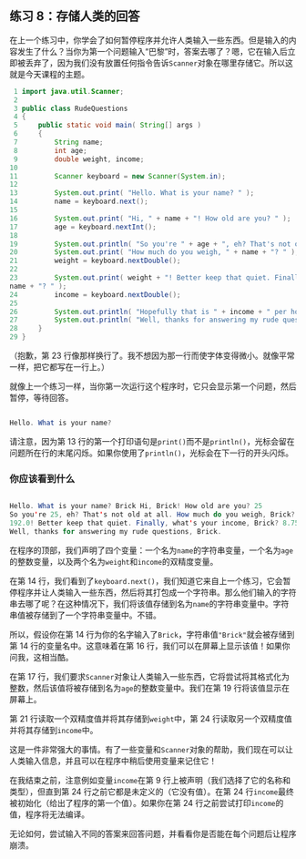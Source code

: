 ## 练习 8：存储人类的回答


在上一个练习中，你学会了如何暂停程序并允许人类输入一些东西。但是输入的内容发生了什么？当你为第一个问题输入“巴黎”时，答案去哪了？嗯，它在输入后立即被丢弃了，因为我们没有放置任何指令告诉`Scanner`对象在哪里存储它。所以这就是今天课程的主题。

```java
 1 import java.util.Scanner;
 2 
 3 public class RudeQuestions
 4 {
 5     public static void main( String[] args )
 6     {
 7         String name;
 8         int age;
 9         double weight, income;
10 
11         Scanner keyboard = new Scanner(System.in);
12 
13         System.out.print( "Hello. What is your name? " );
14         name = keyboard.next();
15 
16         System.out.print( "Hi, " + name + "! How old are you? " );
17         age = keyboard.nextInt();
18 
19         System.out.println( "So you're " + age + ", eh? That's not old at all." );
20         System.out.print( "How much do you weigh, " + name + "? " );
21         weight = keyboard.nextDouble();
22 
23         System.out.print( weight + "! Better keep that quiet. Finally, what's your income, " + 
name + "? " );
24         income = keyboard.nextDouble();
25 
26         System.out.println( "Hopefully that is " + income + " per hour and not per year!" );
27         System.out.println( "Well, thanks for answering my rude questions, " + name + "." );
28     }
29 }
```

（抱歉，第 23 行像那样换行了。我不想因为那一行而使字体变得微小。就像平常一样，把它都写在一行上。）

就像上一个练习一样，当你第一次运行这个程序时，它只会显示第一个问题，然后暂停，等待回答。

```java

Hello. What is your name?
```

请注意，因为第 13 行的第一个打印语句是`print()`而不是`println()`，光标会留在问题所在行的末尾闪烁。如果你使用了`println()`，光标会在下一行的开头闪烁。

### 你应该看到什么

```java

Hello. What is your name? Brick Hi, Brick! How old are you? 25
So you're 25, eh? That's not old at all. How much do you weigh, Brick? 192
192.0! Better keep that quiet. Finally, what's your income, Brick? 8.75 Hopefully that is 8.75 per hour and not per year!
Well, thanks for answering my rude questions, Brick.
```

在程序的顶部，我们声明了四个变量：一个名为`name`的字符串变量，一个名为`age`的整数变量，以及两个名为`weight`和`income`的双精度变量。

在第 14 行，我们看到了`keyboard.next()`，我们知道它来自上一个练习，它会暂停程序并让人类输入一些东西，然后将其打包成一个字符串。那么他们输入的字符串去哪了呢？在这种情况下，我们将该值存储到名为`name`的字符串变量中。字符串值被存储到了一个字符串变量中。不错。

所以，假设你在第 14 行为你的名字输入了`Brick`，字符串值`"Brick"`就会被存储到第 14 行的变量名中。这意味着在第 16 行，我们可以在屏幕上显示该值！如果你问我，这相当酷。

在第 17 行，我们要求`Scanner`对象让人类输入一些东西，它将尝试将其格式化为整数，然后该值将被存储到名为`age`的整数变量中。我们在第 19 行将该值显示在屏幕上。

第 21 行读取一个双精度值并将其存储到`weight`中，第 24 行读取另一个双精度值并将其存储到`income`中。

这是一件非常强大的事情。有了一些变量和`Scanner`对象的帮助，我们现在可以让人类输入信息，并且可以在程序中稍后使用变量来记住它！

在我结束之前，注意例如变量`income`在第 9 行上被声明（我们选择了它的名称和类型），但直到第 24 行之前它都是未定义的（它没有值）。在第 24 行`income`最终被初始化（给出了程序的第一个值）。如果你在第 24 行之前尝试打印`income`的值，程序将无法编译。

无论如何，尝试输入不同的答案来回答问题，并看看你是否能在每个问题后让程序崩溃。

